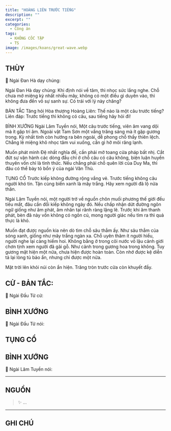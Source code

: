 ```yaml
---
title: "HOÀNG LIÊN TRƯỚC TIẾNG"
description: ""
excerpt: ""
categories:
  - Công án
tags:
  - KHÔNG CỐC TẬP
  - TS 
image: /images/koans/great-wave.webp
---
```


## THÙY

📢 Ngài Đan Hà dạy chúng:



Ngài Đan Hà dạy chúng: Khi định nói về tâm, thì nhọc sức lắng nghe. Chỗ chưa mở miệng kỳ nhất nhiễu mây, không có một điều gì duyên vào, thì không đưa đến vô sự sanh sự. Có trái với lý này chăng?

BẢN TẮC
Tăng hỏi Hòa thượng Hoàng Liên: Thế nào là một câu trước tiếng?
Liên đáp: Trước tiếng thì không có câu, sau tiếng hãy hỏi đi!

BÌNH XƯỚNG
Ngài Lâm Tuyền nói, Một câu trước tiếng, viên âm vang dội mà ít gặp tri âm. Ngoài vật Tam Sơn một vầng trăng sáng mà ít gặp gương trong. Kỳ nhất tinh còn hướng ra bên ngoài, dễ phong chỗ thấy thiên lệch. Chẳng lẽ miệng khô nhọc tâm vui xuống, cần gì hở môi răng lạnh.

Muốn phát minh Đệ nhất nghĩa đế, cần phải mở toang cửa pháp bất nhị. Cắt đứt sự vận hành các dòng đầu chỉ ở chỗ câu có câu không, biện luận huyền thuyên vốn chỉ là tình thức. Nếu chẳng phải chỗ quên lời của Duy Ma, thì đâu có thể bày tỏ bổn ý của ngài Văn Thù.

TỤNG CỔ
Trước kiếp không đường rộng vắng vẻ.
Trước tiếng không câu người khó tin.
Tận cùng biển xanh là mây trắng.
Hãy xem người đã lộ nửa thân.

Ngài Lâm Tuyền nói, một người trở về nguồn chôn muối phương thế giới đều tiêu mất, đâu cần đổi kiếp không ngày đó. Nếu chấp nhận dứt đường ngôn ngữ giống như âm phát, âm nhân tại rãnh ràng lặng lẽ. Trước khi âm thanh phát, bèn đã này vốn không có ngôn cú, mong người giác nếu tìm ra thì quả thực là khó.

Muốn đạt được nguồn kia nên dò tìm chỗ sâu thẳm ấy. Như sâu thẳm của sóng xanh, giống như mây trắng ngàn xa. Chỗ uyên thâm ít người hiểu, người nghe lại càng hiếm hoi. Không bằng ở trong cõi nước vô lậu cảnh giới chơn tịnh xem người đã gãi gỗ. Như cảnh trong gương hoa trong không. Tuy gương mặt hiện một nửa, chưa hiện được hoàn toàn. Còn nhớ được kệ diễn tả lại lòng tù bảo ẩn, nhưng chỉ được một nửa.

Mặt trời lên khỏi núi còn ẩn hiện.
Trăng tròn trước cửa còn khuyết đầy.

## CỬ - BẢN TẮC:

📢 Ngài Đầu Tử cử:

> 

## BÌNH XƯỚNG

📢 Ngài Đầu Tử nói:


## TỤNG CỔ

> 

## BÌNH XƯỚNG

📢 Ngài Lâm Tuyền nói:



<hr class="blog-rule" />

## NGUỒN

> ✨ ...

<hr class="blog-rule" />

## GHI CHÚ

[^1]: ⭐️ <a href="/masters/Baizhang-Huaihai" target="_blank">🔗 TS </a>


